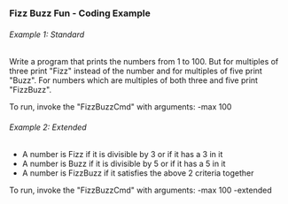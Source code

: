 ### Fizz Buzz Fun - Coding Example

###### Example 1: Standard

Write a program that prints the numbers from 1 to 100. But for multiples of three print "Fizz"
instead of the number and for multiples of five print "Buzz". For numbers which are multiples 
of both three and five print "FizzBuzz".

To run, invoke the "FizzBuzzCmd" with arguments: -max 100

###### Example 2: Extended

- A number is Fizz if it is divisible by 3 or if it has a 3 in it
- A number is Buzz if it is divisible by 5 or if it has a 5 in it
- A number is FizzBuzz if it satisfies the above 2 criteria together

To run, invoke the "FizzBuzzCmd" with arguments: -max 100 -extended
  
